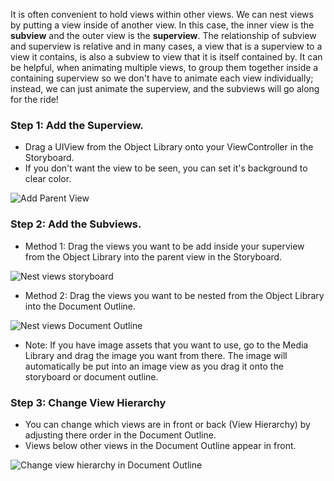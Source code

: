 It is often convenient to hold views within other views. We can nest views by putting a view inside of another view. In this case, the inner view is the **subview** and the outer view is the **superview**. The relationship of subview and superview is relative and in many cases, a view that is a superview to a view it contains, is also a subview to view that it is itself contained by. It can be helpful, when animating multiple views, to group them together inside a containing superview so we don't have to animate each view individually; instead, we can just animate the superview, and the subviews will go along for the ride!

### Step 1: Add the Superview.
- Drag a UIView from the Object Library onto your ViewController in the Storyboard.
- If you don't want the view to be seen, you can set it's background to clear color.  
  
![Add Parent View](http://i.imgur.com/EiFqzJw.gif)  

### Step 2: Add the Subviews. 
- Method 1: Drag the views you want to be add inside your superview from the Object Library into the parent view in the Storyboard. 
   
![Nest views storyboard](http://i.imgur.com/xO3D7Zs.gif)

- Method 2: Drag the views you want to be nested from the Object Library into the Document Outline.
  
![Nest views Document Outline](http://i.imgur.com/KYwswIt.gif)  

- Note: If you have image assets that you want to use, go to the Media Library and drag the image you want from there. The image will automatically be put into an image view as you drag it onto the storyboard or document outline.

### Step 3: Change View Hierarchy  
- You can change which views are in front or back (View Hierarchy) by adjusting there order in the Document Outline.
- Views below other views in the Document Outline appear in front.    
  
![Change view hierarchy in Document Outline](http://i.imgur.com/EMz8KjY.gif) 
